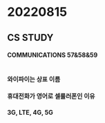 # 20220815

## CS STUDY
#### COMMUNICATIONS 57&58&59<br></br>
#### 와이파이는 상표 이름
#### 휴대전화가 영어로 셀룰러폰인 이유
#### 3G, LTE, 4G, 5G

